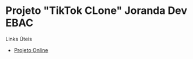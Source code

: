 <h1>Projeto "TikTok CLone" Joranda Dev EBAC</h1>
<p>Links Úteis</p>
<ul>
  <li><a href="https://tiktok---jornada-d4d48.web.app/" target="_blank">Projeto Online</li>
</ul>

